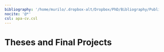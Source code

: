 ```yaml
---
bibliography: '/home/murilo/.dropbox-alt/Dropbox/PhD/Bibliography/Publications-Thesis.bib'
nocite: '@*'
csl: apa-cv.csl
---
```


# Theses and Final Projects

